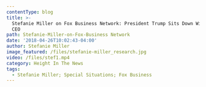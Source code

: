 ```yaml
---
contentType: blog
title: >-
  Stefanie Miller on Fox Business Network: President Trump Sits Down With Apple
  CEO
path: Stefanie-Miller-on-Fox-Business Network
date: '2018-04-26T10:02:43-04:00'
author: Stefanie Miller
image_featured: /files/stefanie-miller_research.jpg
video: /files/stef1.mp4
category: Height In The News
tags:
  - Stefanie Miller; Special Situations; Fox Business
---
```


